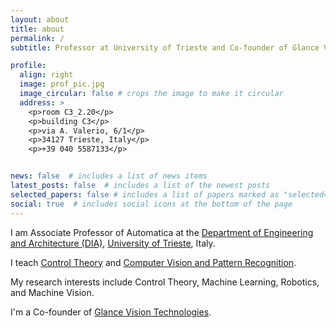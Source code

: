 ```yaml
---
layout: about
title: about
permalink: /
subtitle: Professor at University of Trieste and Co-founder of Glance Vision Technologies

profile:
  align: right
  image: prof_pic.jpg
  image_circular: false # crops the image to make it circular
  address: >
    <p>room C3_2.20</p>
    <p>building C3</p>
    <p>via A. Valerio, 6/1</p>
    <p>34127 Trieste, Italy</p>
    <p>+39 040 5587133</p>


news: false  # includes a list of news items
latest_posts: false  # includes a list of the newest posts
selected_papers: false # includes a list of papers marked as "selected={true}"
social: true  # includes social icons at the bottom of the page
---
```


  	
I am Associate Professor of Automatica at the [Department of Engineering and Architecture (DIA)](https://dia.units.it/), [University of Trieste](https://www.units.it/), Italy.
 
I teach [Control Theory](https://moodle2.units.it/course/search.php?search=322MI) and [Computer Vision and Pattern Recognition](https://moodle2.units.it/course/search.php?search=554sm).
 
My research interests include Control Theory, Machine Learning, Robotics, and Machine Vision.

I'm a Co-founder of [Glance Vision Technologies](https://www.gvt.it/).